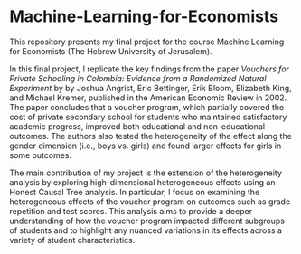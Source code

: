 # Machine-Learning-for-Economists
This repository presents my final project for the course Machine Learning for Economists (The Hebrew University of Jerusalem).

In this final project, I replicate the key findings from the paper *Vouchers for Private Schooling in Colombia: Evidence from a Randomized Natural Experiment* by by Joshua Angrist, Eric Bettinger, Erik Bloom, Elizabeth King, and Michael Kremer, published in the American Economic Review in 2002. The paper concludes that a voucher program, which partially covered the cost of private secondary school for students who maintained satisfactory academic progress, improved both educational and non-educational outcomes. The authors also tested the heterogeneity of the effect along the gender dimension (i.e., boys vs. girls) and found larger effects for girls in some outcomes.

The main contribution of my project is the extension of the heterogeneity analysis by exploring high-dimensional heterogeneous effects using an Honest Causal Tree analysis. In particular, I focus on examining the heterogeneous effects of the voucher program on outcomes such as grade repetition and test scores. This analysis aims to provide a deeper understanding of how the voucher program impacted different subgroups of students and to highlight any nuanced variations in its effects across a variety of student characteristics.
